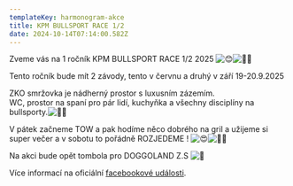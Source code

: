 ```yaml
---
templateKey: harmonogram-akce
title: KPM BULLSPORT RACE 1/2
date: 2024-10-14T07:14:00.582Z
---
```

Zveme vás na 1 ročník KPM BULLSPORT RACE 1/2 2025 ![😊](https://static.xx.fbcdn.net/images/emoji.php/v9/t7f/1/16/1f60a.png)![👌🏼](https://static.xx.fbcdn.net/images/emoji.php/v9/t37/1/16/1f44c_1f3fc.png)

Tento ročník bude mít 2 závody, tento v červnu a druhý v září 19-20.9.2025

ZKO smržovka je nádherný prostor s luxusním zázemím.\
WC, prostor na spaní pro pár lidí, kuchyňka a všechny disciplíny na bullsporty.![👌🏼](https://static.xx.fbcdn.net/images/emoji.php/v9/t37/1/16/1f44c_1f3fc.png)

V pátek začneme TOW a pak hodíme něco dobrého na gril a užijeme si super večer a v sobotu to pořádně ROZJEDEME ! ![😍](https://static.xx.fbcdn.net/images/emoji.php/v9/t2/1/16/1f60d.png)![👌🏼](https://static.xx.fbcdn.net/images/emoji.php/v9/t37/1/16/1f44c_1f3fc.png)

Na akci bude opět tombola pro DOGGOLAND Z.S ![🩷](https://static.xx.fbcdn.net/images/emoji.php/v9/t99/1/16/1fa77.png)

V﻿íce informací na oficiální [facebookové události](https://fb.me/e/d326ByhJs).